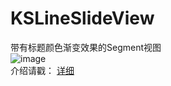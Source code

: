 # KSLineSlideView
带有标题颜色渐变效果的Segment视图
<br />
![image](https://github.com/KnightSama/Images/raw/master/Blog/SlideView.gif)
<br />
介绍请戳： [详细](http://knightsama.github.io/blog/2016/01/14/test/)
